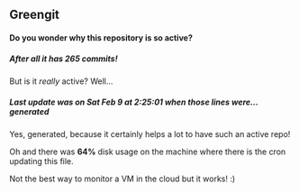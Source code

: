 ## Greengit

#### Do you wonder why this repository is so active?

##### After all it has 265 commits!

But is it *really* active? Well...

##### Last update was on Sat Feb 9 at 2:25:01 when those lines were... generated

Yes, generated, because it certainly helps a lot to have such an active repo!

Oh and there was **64%** disk usage on the machine
where there is the cron updating this file.

Not the best way to monitor a VM in the cloud but it works! :)
